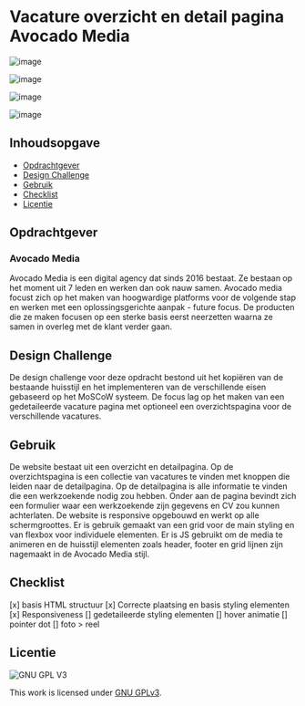 # Vacature overzicht en detail pagina Avocado Media

![image](https://user-images.githubusercontent.com/45001009/214705287-a0895e43-7f27-45c9-85da-1d5c606683c3.png)

![image](https://user-images.githubusercontent.com/45001009/214706060-300c2058-b854-4f33-98bf-32868c484e4d.png)

![image](https://user-images.githubusercontent.com/45001009/214706128-affad803-152c-45f7-9af2-a83bc70d5af4.png)

![image](https://user-images.githubusercontent.com/45001009/214706171-4335e651-06e1-456b-bd65-477544ef0423.png)

## Inhoudsopgave

  * [Opdrachtgever](#opdrachtgever)
  * [Design Challenge](#design-challenge)
  * [Gebruik](#gebruik)
  * [Checklist](#checklist)
  * [Licentie](#licentie)

## Opdrachtgever 
### Avocado Media

Avocado Media is een digital agency dat sinds 2016 bestaat. Ze bestaan op het moment uit 7 leden en werken dan ook nauw samen. Avocado media focust zich op het maken van hoogwardige platforms voor de volgende stap en werken met een oplossingsgerichte aanpak - future focus. De producten die ze maken focusen op een sterke basis eerst neerzetten waarna ze samen in overleg met de klant verder gaan. 

## Design Challenge

De design challenge voor deze opdracht bestond uit het kopiëren van de bestaande huisstijl en het implementeren van de verschillende eisen gebaseerd op het MoSCoW systeem. De focus lag op het maken van een gedetaileerde vacature pagina met optioneel een overzichtspagina voor de verschillende vacatures.

## Gebruik

De website bestaat uit een overzicht en detailpagina. Op de overzichtspagina is een collectie van vacatures te vinden met knoppen die leiden naar de detailpagina. Op de detailpagina is alle informatie te vinden die een werkzoekende nodig zou hebben. Onder aan de pagina bevindt zich een formulier waar een werkzoekende zijn gegevens en CV zou kunnen achterlaten. De website is responsive opgebouwd en werkt op alle schermgroottes. Er is gebruik gemaakt van een grid voor de main styling en van flexbox voor individuele elementen. Er is JS gebruikt om de media te animeren en de huisstijl elementen zoals header, footer en grid lijnen zijn nagemaakt in de Avocado Media stijl.

## Checklist
[x] basis HTML structuur
[x] Correcte plaatsing en basis styling elementen
[x] Responsiveness
[] gedetaileerde styling elementen
[] hover animatie
[] pointer dot
[] foto > reel

## Licentie

![GNU GPL V3](https://www.gnu.org/graphics/gplv3-127x51.png)

This work is licensed under [GNU GPLv3](./LICENSE).
